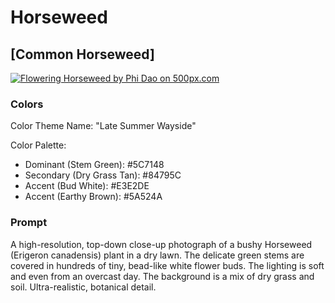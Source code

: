 # Horseweed

## [Common Horseweed]

[![Flowering Horseweed by Phi Dao on 500px.com](https://drscdn.500px.org/photo/1116706154/q%3D75_m%3D600_k%3D1/v2?sig=7dfc5dfb83515e481c1293b85c28c33e27e13676c4b7dc7ffa3cd01d83e18502)](https://500px.com/photo/1116706154/flowering-horseweed-by-phi-dao)

### Colors

Color Theme Name: "Late Summer Wayside"

Color Palette: 

- Dominant (Stem Green): #5C7148
- Secondary (Dry Grass Tan): #84795C
- Accent (Bud White): #E3E2DE
- Accent (Earthy Brown): #5A524A

### Prompt

A high-resolution, top-down close-up photograph of a bushy Horseweed (Erigeron canadensis) plant in a dry lawn. The delicate green stems are covered in hundreds of tiny, bead-like white flower buds. The lighting is soft and even from an overcast day. The background is a mix of dry grass and soil. Ultra-realistic, botanical detail.